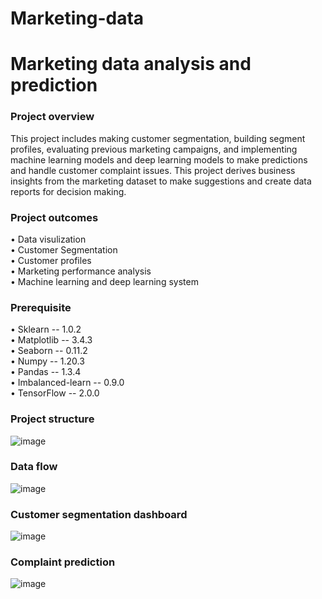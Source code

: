 # Marketing-data
# Marketing data analysis and prediction

### Project overview
This project includes making customer segmentation, building segment profiles, evaluating previous marketing campaigns, and implementing machine learning models and deep learning models to make predictions and handle customer complaint issues. 
This project derives business insights from the marketing dataset to make suggestions and create data reports for decision making.

### Project outcomes
• Data visulization  
• Customer Segmentation  
• Customer profiles  
• Marketing performance analysis  
• Machine learning and deep learning system  

### Prerequisite
• Sklearn -- 1.0.2  
• Matplotlib -- 3.4.3  
• Seaborn -- 0.11.2  
• Numpy -- 1.20.3  
• Pandas -- 1.3.4  
• Imbalanced-learn -- 0.9.0    
• TensorFlow -- 2.0.0  

### Project structure
![image](https://user-images.githubusercontent.com/100988537/161290042-b74aa5c0-e3f5-4c8d-8743-73082a4de960.png)


### Data flow
![image](https://user-images.githubusercontent.com/100988537/161290085-ae2fc6c5-9fc9-4444-a60c-0f000753d0ad.png)


### Customer segmentation dashboard
![image](https://user-images.githubusercontent.com/100988537/161313785-027e62c6-55fc-40af-a68c-eef883f20675.png)


### Complaint prediction 
![image](https://user-images.githubusercontent.com/100988537/161313522-880083fc-13d0-4566-9c17-ae0dd972db7c.png)

